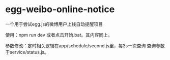 # egg-weibo-online-notice
一个用于尝试egg.js的微博用户上线自动提醒项目


使用：npm run dev
或者点击开始.bat。其内容同上。

参数修改：定时相关逻辑在app/schedule/second.js里，每3s一次查询
查询参数于service/status.js。